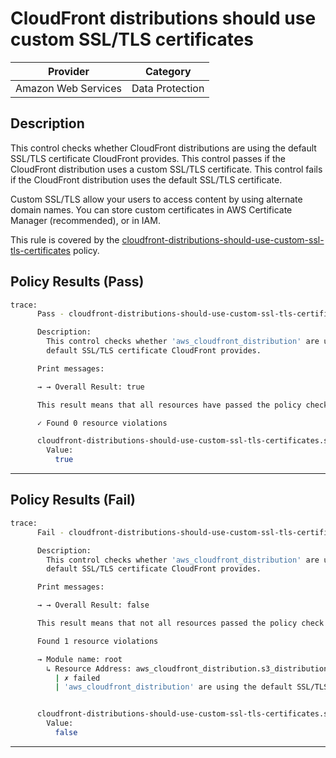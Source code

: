 # CloudFront distributions should use custom SSL/TLS certificates

| Provider            | Category        |
|---------------------|-----------------|
| Amazon Web Services | Data Protection |

## Description

This control checks whether CloudFront distributions are using the default SSL/TLS certificate CloudFront provides. This control passes if the CloudFront distribution uses a custom SSL/TLS certificate. This control fails if the CloudFront distribution uses the default SSL/TLS certificate.

Custom SSL/TLS allow your users to access content by using alternate domain names. You can store custom certificates in AWS Certificate Manager (recommended), or in IAM.

This rule is covered by the [cloudfront-distributions-should-use-custom-ssl-tls-certificates](https://github.com/hashicorp/policy-library-FSBP-Policy-Set-for-AWS-Terraform/blob/main/policies/cloudfront/cloudfront-distributions-should-use-custom-ssl-tls-certificates.sentinel) policy.

## Policy Results (Pass)
```bash
trace:
      Pass - cloudfront-distributions-should-use-custom-ssl-tls-certificates.sentinel

      Description:
        This control checks whether 'aws_cloudfront_distribution' are using the
        default SSL/TLS certificate CloudFront provides.

      Print messages:

      → → Overall Result: true

      This result means that all resources have passed the policy check for the policy cloudfront-distributions-should-use-custom-ssl-tls-certificates.

      ✓ Found 0 resource violations

      cloudfront-distributions-should-use-custom-ssl-tls-certificates.sentinel:49:1 - Rule "main"
        Value:
          true
```

---

## Policy Results (Fail)
```bash
trace:
      Fail - cloudfront-distributions-should-use-custom-ssl-tls-certificates.sentinel

      Description:
        This control checks whether 'aws_cloudfront_distribution' are using the
        default SSL/TLS certificate CloudFront provides.

      Print messages:

      → → Overall Result: false

      This result means that not all resources passed the policy check and the protected behavior is not allowed for the policy cloudfront-distributions-should-use-custom-ssl-tls-certificates.

      Found 1 resource violations

      → Module name: root
        ↳ Resource Address: aws_cloudfront_distribution.s3_distribution
          | ✗ failed
          | 'aws_cloudfront_distribution' are using the default SSL/TLS certificate CloudFront provides. Refer to https://docs.aws.amazon.com/securityhub/latest/userguide/cloudfront-controls.html#cloudfront-7 for more details.


      cloudfront-distributions-should-use-custom-ssl-tls-certificates.sentinel:49:1 - Rule "main"
        Value:
          false
```

---